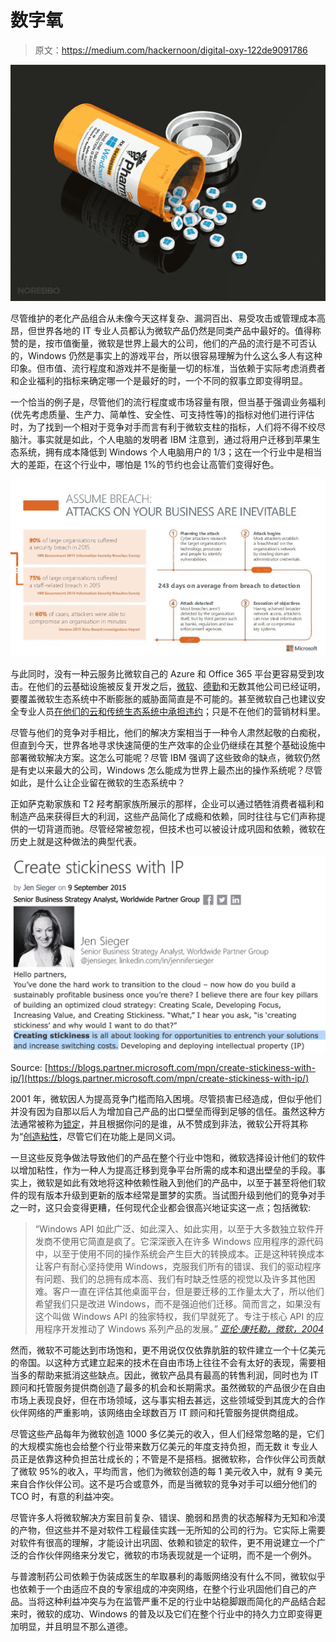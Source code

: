 # 数字氧

> 原文：<https://medium.com/hackernoon/digital-oxy-122de9091786>

![](img/171b23c64d13cb2b103239e061181fdd.png)

尽管维护的老化产品组合从未像今天这样复杂、漏洞百出、易受攻击或管理成本高昂，但世界各地的 IT 专业人员都认为微软产品仍然是同类产品中最好的。值得称赞的是，按市值衡量，微软是世界上最大的公司，他们的产品的流行是不可否认的，Windows 仍然是事实上的游戏平台，所以很容易理解为什么这么多人有这种印象。但市值、流行程度和游戏并不是衡量一切的标准，当依赖于实际考虑消费者和企业福利的指标来确定哪一个是最好的时，一个不同的叙事立即变得明显。

一个恰当的例子是，尽管他们的流行程度或市场容量有限，但当基于强调业务福利(优先考虑质量、生产力、简单性、安全性、可支持性等)的指标对他们进行评估时，为了找到一个相对于竞争对手而言有利于微软支柱的指标，人们将不得不绞尽脑汁。事实就是如此，个人电脑的发明者 IBM 注意到，通过将用户迁移到苹果生态系统，拥有成本降低到 Windows 个人电脑用户的 1/3；这在一个行业中是相当大的差距，在这个行业中，哪怕是 1%的节约也会让高管们变得好色。

![](img/3d65950deafaca71b9341710d00faa17.png)

与此同时，没有一种云服务比微软自己的 Azure 和 Office 365 平台更容易受到攻击。在他们的云基础设施被反复开发之后，[微软](https://www.wired.com/story/microsoft-email-hack-outlook-hotmail-customer-support/)、[德勤](https://krebsonsecurity.com/2017/09/source-deloitte-breach-affected-all-company-email-admin-accounts/)和无数其他公司已经证明，要覆盖微软生态系统中不断膨胀的威胁面简直是不可能的。甚至微软自己也建议安全专业人员[在他们的云和传统生态系统中承担违约](https://myignite.techcommunity.microsoft.com/sessions/64587)；只是不在他们的营销材料里。

尽管与他们的竞争对手相比，他们的解决方案相当于一种令人肃然起敬的白痴税，但直到今天，世界各地寻求快速简便的生产效率的企业仍继续在其整个基础设施中部署微软解决方案。这怎么可能呢？尽管 IBM 强调了这些致命的缺点，微软仍然是有史以来最大的公司，Windows 怎么能成为世界上最杰出的操作系统呢？尽管如此，是什么让企业留在微软的生态系统中？

正如萨克勒家族和 T2 羟考酮家族所展示的那样，企业可以通过牺牲消费者福利和制造产品来获得巨大的利润，这些产品简化了成瘾和依赖，同时往往与它们声称提供的一切背道而驰。尽管经常被忽视，但技术也可以被设计成巩固和依赖，微软在历史上就是这种做法的典型代表。

![](img/f97e96fd20b89c2ef7546eaa372c65e4.png)

Source: [https://blogs.partner.microsoft.com/mpn/create-stickiness-with-ip/](https://blogs.partner.microsoft.com/mpn/create-stickiness-with-ip/)

2001 年，微软因人为提高竞争门槛而陷入困境。尽管损害已经造成，但似乎他们并没有因为自那以后人为增加自己产品的出口壁垒而得到足够的信任。虽然这种方法通常被称为[锁定](https://en.wikipedia.org/wiki/Vendor_lock-in)，并且根据你问的是谁，从不赞成到非法，微软公开将其称为“[创造粘性](https://blogs.partner.microsoft.com/mpn/create-stickiness-with-ip/)，尽管它们在功能上是同义词。

一旦这些反竞争做法导致他们的产品在整个行业中饱和，微软选择设计他们的软件以增加粘性，作为一种人为提高迁移到竞争平台所需的成本和退出壁垒的手段。事实上，微软是如此有效地将这种依赖性融入到他们的产品中，以至于甚至将他们软件的现有版本升级到更新的版本经常是噩梦的实质。当试图升级到他们的竞争对手之一时，这只会变得更糟，任何现代企业都会很高兴地证实这一点；包括微软:

> “Windows API 如此广泛、如此深入、如此实用，以至于大多数独立软件开发商不使用它简直是疯了。它深深嵌入在许多 Windows 应用程序的源代码中，以至于使用不同的操作系统会产生巨大的转换成本。正是这种转换成本让客户有耐心坚持使用 Windows，克服我们所有的错误、我们的驱动程序有问题、我们的总拥有成本高、我们有时缺乏性感的视觉以及许多其他困难。客户一直在评估其他桌面平台，但是要迁移的工作量太大了，所以他们希望我们只是改进 Windows，而不是强迫他们迁移。简而言之，如果没有这个叫做 Windows API 的独家特权，我们早就死了。专注于核心 API 的应用程序开发推动了 Windows 系列产品的发展。”
> [*亚伦·康托勒，微软，2004*](https://en.wikipedia.org/wiki/Vendor_lock-in#cite_note-1)

然而，微软不可能达到市场饱和，更不用说仅仅依靠肮脏的软件建立一个十亿美元的帝国。以这种方式建立起来的技术在自由市场上往往不会有太好的表现，需要相当多的帮助来抵消这些缺点。因此，微软产品具有最高的转售利润，同时也为 IT 顾问和托管服务提供商创造了最多的机会和长期需求。虽然微软的产品很少在自由市场上表现良好，但在市场领域，这与事实相去甚远，这些领域受到其庞大的合作伙伴网络的严重影响，该网络由全球数百万 IT 顾问和托管服务提供商组成。

尽管这些产品每年为微软创造 1000 多亿美元的收入，但人们经常忽略的是，它们的大规模实施也会给整个行业带来数万亿美元的年度支持负担，而无数 it 专业人员正是依靠这种负担茁壮成长的；不管是不是搭档。据微软称，合作伙伴公司贡献了微软 95%的收入，平均而言，他们为微软创造的每 1 美元收入中，就有 9 美元来自合作伙伴公司。这不是巧合或意外，而是当微软的竞争对手可以细分他们的 TCO 时，有意的利益冲突。

尽管许多人将微软解决方案目前复杂、错误、脆弱和昂贵的状态解释为无知和冷漠的产物，但这些并不是对软件工程最佳实践一无所知的公司的行为。它实际上需要对软件有很高的理解，才能设计出巩固、依赖和锁定的软件，更不用说建立一个广泛的合作伙伴网络来分发它，微软的市场表现就是一个证明，而不是一个例外。

与普渡制药公司依赖于伪装成医生的牟取暴利的毒贩网络没有什么不同，微软似乎也依赖于一个由适应不良的专家组成的冲突网络，在整个行业巩固他们自己的产品。当将这种利益冲突与为在监管严重不足的行业中站稳脚跟而简化的产品结合起来时，微软的成功、Windows 的普及以及它们在整个行业中的持久力立即变得更加明显，并且明显不那么道德。